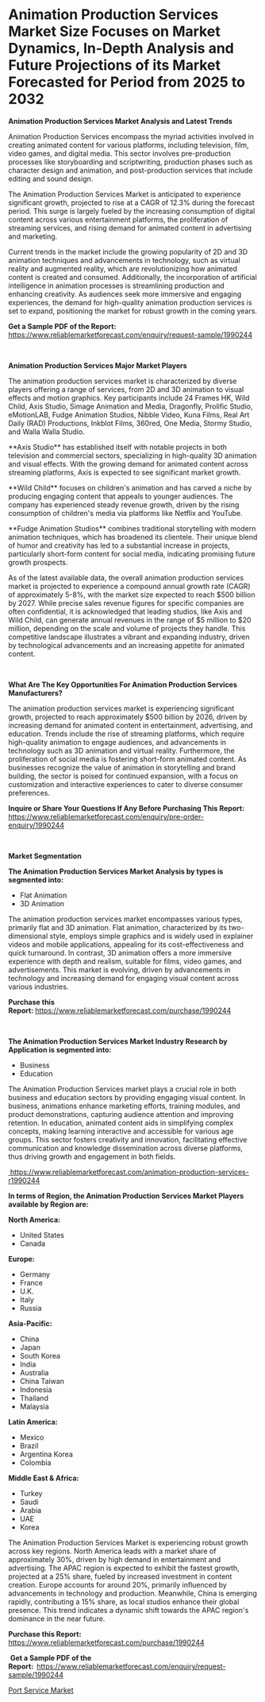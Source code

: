 <p><h1>Animation Production Services Market Size Focuses on Market Dynamics, In-Depth Analysis and Future Projections of its Market Forecasted for Period from 2025 to 2032</h1></p><p><strong>Animation Production Services Market Analysis and Latest Trends</strong></p>
<p><p>Animation Production Services encompass the myriad activities involved in creating animated content for various platforms, including television, film, video games, and digital media. This sector involves pre-production processes like storyboarding and scriptwriting, production phases such as character design and animation, and post-production services that include editing and sound design. </p><p>The Animation Production Services Market is anticipated to experience significant growth, projected to rise at a CAGR of 12.3% during the forecast period. This surge is largely fueled by the increasing consumption of digital content across various entertainment platforms, the proliferation of streaming services, and rising demand for animated content in advertising and marketing. </p><p>Current trends in the market include the growing popularity of 2D and 3D animation techniques and advancements in technology, such as virtual reality and augmented reality, which are revolutionizing how animated content is created and consumed. Additionally, the incorporation of artificial intelligence in animation processes is streamlining production and enhancing creativity. As audiences seek more immersive and engaging experiences, the demand for high-quality animation production services is set to expand, positioning the market for robust growth in the coming years.</p></p>
<p><strong>Get a Sample PDF of the Report:&nbsp;</strong> <a href="https://www.reliablemarketforecast.com/enquiry/request-sample/1990244?utm_campaign=2325&utm_medium=2&utm_source=Github&utm_content=ia&utm_term=10032025&utm_id=animation-production-services">https://www.reliablemarketforecast.com/enquiry/request-sample/1990244</a></p>
<p>&nbsp;</p>
<p><strong>Animation Production Services Major Market Players</strong></p>
<p><p>The animation production services market is characterized by diverse players offering a range of services, from 2D and 3D animation to visual effects and motion graphics. Key participants include 24 Frames HK, Wild Child, Axis Studio, Simage Animation and Media, Dragonfly, Prolific Studio, eMotionLAB, Fudge Animation Studios, Nibble Video, Kuna Films, Real Art Daily (RAD) Productions, Inkblot Films, 360red, One Media, Stormy Studio, and Walla Walla Studio.</p><p>**Axis Studio** has established itself with notable projects in both television and commercial sectors, specializing in high-quality 3D animation and visual effects. With the growing demand for animated content across streaming platforms, Axis is expected to see significant market growth. </p><p>**Wild Child** focuses on children's animation and has carved a niche by producing engaging content that appeals to younger audiences. The company has experienced steady revenue growth, driven by the rising consumption of children's media via platforms like Netflix and YouTube.</p><p>**Fudge Animation Studios** combines traditional storytelling with modern animation techniques, which has broadened its clientele. Their unique blend of humor and creativity has led to a substantial increase in projects, particularly short-form content for social media, indicating promising future growth prospects.</p><p>As of the latest available data, the overall animation production services market is projected to experience a compound annual growth rate (CAGR) of approximately 5-8%, with the market size expected to reach $500 billion by 2027. While precise sales revenue figures for specific companies are often confidential, it is acknowledged that leading studios, like Axis and Wild Child, can generate annual revenues in the range of $5 million to $20 million, depending on the scale and volume of projects they handle. This competitive landscape illustrates a vibrant and expanding industry, driven by technological advancements and an increasing appetite for animated content.</p></p>
<p>&nbsp;</p>
<p><strong>What Are The Key Opportunities For Animation Production Services Manufacturers?</strong></p>
<p><p>The animation production services market is experiencing significant growth, projected to reach approximately $500 billion by 2026, driven by increasing demand for animated content in entertainment, advertising, and education. Trends include the rise of streaming platforms, which require high-quality animation to engage audiences, and advancements in technology such as 3D animation and virtual reality. Furthermore, the proliferation of social media is fostering short-form animated content. As businesses recognize the value of animation in storytelling and brand building, the sector is poised for continued expansion, with a focus on customization and interactive experiences to cater to diverse consumer preferences.</p></p>
<p><strong>Inquire or Share Your Questions If Any Before Purchasing This Report:</strong> <a href="https://www.reliablemarketforecast.com/enquiry/pre-order-enquiry/1990244?utm_campaign=2325&utm_medium=2&utm_source=Github&utm_content=ia&utm_term=10032025&utm_id=animation-production-services">https://www.reliablemarketforecast.com/enquiry/pre-order-enquiry/1990244</a></p>
<p>&nbsp;</p>
<p><strong>Market Segmentation</strong></p>
<p><strong>The Animation Production Services Market Analysis by types is segmented into:</strong></p>
<p><ul><li>Flat Animation</li><li>3D Animation</li></ul></p>
<p><p>The animation production services market encompasses various types, primarily flat and 3D animation. Flat animation, characterized by its two-dimensional style, employs simple graphics and is widely used in explainer videos and mobile applications, appealing for its cost-effectiveness and quick turnaround. In contrast, 3D animation offers a more immersive experience with depth and realism, suitable for films, video games, and advertisements. This market is evolving, driven by advancements in technology and increasing demand for engaging visual content across various industries.</p></p>
<p><strong>Purchase this Report:&nbsp;</strong><a href="https://www.reliablemarketforecast.com/purchase/1990244?utm_campaign=2325&utm_medium=2&utm_source=Github&utm_content=ia&utm_term=10032025&utm_id=animation-production-services">https://www.reliablemarketforecast.com/purchase/1990244</a></p>
<p>&nbsp;</p>
<p><strong>The Animation Production Services Market Industry Research by Application is segmented into:</strong></p>
<p><ul><li>Business</li><li>Education</li></ul></p>
<p><p>The Animation Production Services market plays a crucial role in both business and education sectors by providing engaging visual content. In business, animations enhance marketing efforts, training modules, and product demonstrations, capturing audience attention and improving retention. In education, animated content aids in simplifying complex concepts, making learning interactive and accessible for various age groups. This sector fosters creativity and innovation, facilitating effective communication and knowledge dissemination across diverse platforms, thus driving growth and engagement in both fields.</p></p>
<p><a href="https://www.reliablemarketforecast.com/animation-production-services-r1990244?utm_campaign=2325&utm_medium=2&utm_source=Github&utm_content=ia&utm_term=10032025&utm_id=animation-production-services">&nbsp;https://www.reliablemarketforecast.com/animation-production-services-r1990244</a></p>
<p><strong>In terms of Region, the Animation Production Services Market Players available by Region are:</strong></p>
<p>
    <p> <strong> North America: </strong>
        <ul>
            <li>United States</li>
            <li>Canada</li>
        </ul>
        </p> 
    <p> <strong> Europe: </strong>
        <ul>
            <li>Germany</li>
            <li>France</li>
            <li>U.K.</li>
            <li>Italy</li>
            <li>Russia</li>
        </ul>
        </p> 
    <p> <strong> Asia-Pacific: </strong>
        <ul>
            <li>China</li>
            <li>Japan</li>
            <li>South Korea</li>
            <li>India</li>
            <li>Australia</li>
            <li>China Taiwan</li>
            <li>Indonesia</li>
            <li>Thailand</li>
            <li>Malaysia</li>
        </ul>
        </p> 
    <p> <strong> Latin America: </strong>
        <ul>
            <li>Mexico</li>
            <li>Brazil</li>
            <li>Argentina Korea</li>
            <li>Colombia</li>
        </ul>
        </p> 
    <p> <strong> Middle East & Africa: </strong>
        <ul>
            <li>Turkey</li>
            <li>Saudi</li>
            <li>Arabia</li>
            <li>UAE</li>
            <li>Korea</li>
        </ul>
    </p>
    </p>
<p><p>The Animation Production Services Market is experiencing robust growth across key regions. North America leads with a market share of approximately 30%, driven by high demand in entertainment and advertising. The APAC region is expected to exhibit the fastest growth, projected at a 25% share, fueled by increased investment in content creation. Europe accounts for around 20%, primarily influenced by advancements in technology and production. Meanwhile, China is emerging rapidly, contributing a 15% share, as local studios enhance their global presence. This trend indicates a dynamic shift towards the APAC region's dominance in the near future.</p></p>
<p><strong>Purchase this Report: </strong><a href="https://www.reliablemarketforecast.com/purchase/1990244?utm_campaign=2325&utm_medium=2&utm_source=Github&utm_content=ia&utm_term=10032025&utm_id=animation-production-services">https://www.reliablemarketforecast.com/purchase/1990244</a></p>
<p>&nbsp;<strong>Get a Sample PDF of the Report:&nbsp;&nbsp;</strong><a href="https://www.reliablemarketforecast.com/enquiry/request-sample/1990244?utm_campaign=2325&utm_medium=2&utm_source=Github&utm_content=ia&utm_term=10032025&utm_id=animation-production-services">https://www.reliablemarketforecast.com/enquiry/request-sample/1990244</a></p>
<p><strong></strong></p>
<p><p><a href="https://github.com/kathiestrine5ty/Market-Research-Report-List-1/blob/main/port-service-market.md?utm_campaign=2325&utm_medium=2&utm_source=Github&utm_content=ia&utm_term=10032025&utm_id=animation-production-services">Port Service Market</a></p></p>